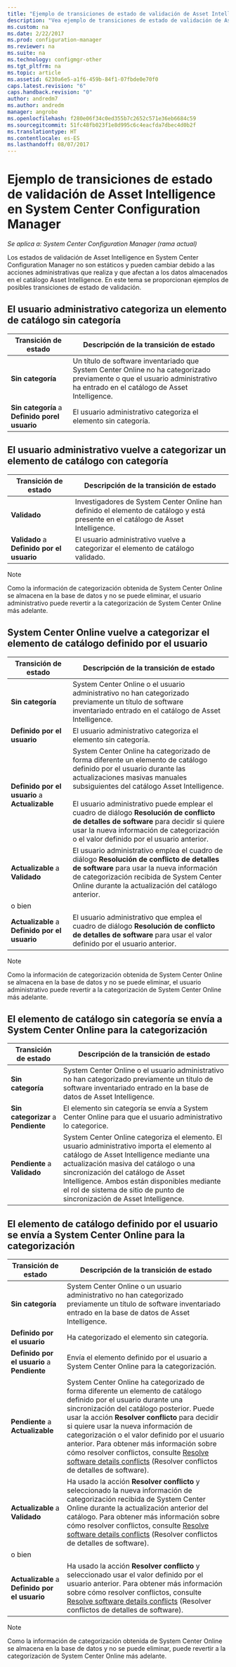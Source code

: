 ```yaml
---
title: "Ejemplo de transiciones de estado de validación de Asset Intelligence | Microsoft Docs"
description: "Vea ejemplo de transiciones de estado de validación de Asset Intelligence en System Center Configuration Manager."
ms.custom: na
ms.date: 2/22/2017
ms.prod: configuration-manager
ms.reviewer: na
ms.suite: na
ms.technology: configmgr-other
ms.tgt_pltfrm: na
ms.topic: article
ms.assetid: 6230a6e5-a1f6-459b-84f1-07fbde0e70f0
caps.latest.revision: "6"
caps.handback.revision: "0"
author: andredm7
ms.author: andredm
manager: angrobe
ms.openlocfilehash: f280e06f34c0ed355b7c2652c571e36eb6684c59
ms.sourcegitcommit: 51fc48fb023f1e8d995c6c4eacfda7dbec4d0b2f
ms.translationtype: HT
ms.contentlocale: es-ES
ms.lasthandoff: 08/07/2017
---
```

# <a name="example-validation-state-transitions-for-asset-intelligence-in-system-center-configuration-manager"></a>Ejemplo de transiciones de estado de validación de Asset Intelligence en System Center Configuration Manager

*Se aplica a: System Center Configuration Manager (rama actual)*

Los estados de validación de Asset Intelligence en System Center Configuration Manager no son estáticos y pueden cambiar debido a las acciones administrativas que realiza y que afectan a los datos almacenados en el catálogo Asset Intelligence. En este tema se proporcionan ejemplos de posibles transiciones de estado de validación.

##  <a name="BKMK_UncategorizedIsCategorized"></a> El usuario administrativo categoriza un elemento de catálogo sin categoría  

|**Transición de estado**|**Descripción de la transición de estado**|  
|--------------------------|--------------------------------------|  
|**Sin categoría**|Un título de software inventariado que System Center Online no ha categorizado previamente o que el usuario administrativo ha entrado en el catálogo de Asset Intelligence.|  
|**Sin categoría** a **Definido porel usuario**|El usuario administrativo categoriza el elemento sin categoría.|  

##  <a name="BKMK_CategorizedIsReCategorized"></a> El usuario administrativo vuelve a categorizar un elemento de catálogo con categoría  

|**Transición de estado**|**Descripción de la transición de estado**|  
|--------------------------|--------------------------------------|  
|**Validado**|Investigadores de System Center Online han definido el elemento de catálogo y está presente en el catálogo de Asset Intelligence.|  
|**Validado** a **Definido por el usuario**|El usuario administrativo vuelve a categorizar el elemento de catálogo validado.|  

> [!NOTE]  
>  Como la información de categorización obtenida de System Center Online se almacena en la base de datos y no se puede eliminar, el usuario administrativo puede revertir a la categorización de System Center Online más adelante.  

##  <a name="BKMK_UserDefinedIsRecategorized"></a> System Center Online vuelve a categorizar el elemento de catálogo definido por el usuario  

|**Transición de estado**|**Descripción de la transición de estado**|  
|--------------------------|--------------------------------------|  
|**Sin categoría**|System Center Online o el usuario administrativo no han categorizado previamente un título de software inventariado entrado en el catálogo de Asset Intelligence.|  
|**Definido por el usuario**|El usuario administrativo categoriza el elemento sin categoría.|  
|**Definido por el usuario** a **Actualizable**|System Center Online ha categorizado de forma diferente un elemento de catálogo definido por el usuario durante las actualizaciones masivas manuales subsiguientes del catálogo Asset Intelligence.<br /><br /> El usuario administrativo puede emplear el cuadro de diálogo **Resolución de conflicto de detalles de software** para decidir si quiere usar la nueva información de categorización o el valor definido por el usuario anterior.|  
|**Actualizable** a **Validado**|El usuario administrativo emplea el cuadro de diálogo **Resolución de conflicto de detalles de software** para usar la nueva información de categorización recibida de System Center Online durante la actualización del catálogo anterior.|  
|o bien||  
|**Actualizable** a **Definido por el usuario**|El usuario administrativo que emplea el cuadro de diálogo **Resolución de conflicto de detalles de software** para usar el valor definido por el usuario anterior.|  

> [!NOTE]  
>  Como la información de categorización obtenida de System Center Online se almacena en la base de datos y no se puede eliminar, el usuario administrativo puede revertir a la categorización de System Center Online más adelante.  

##  <a name="BKMK_UncategorizedIsSubmitted"></a> El elemento de catálogo sin categoría se envía a System Center Online para la categorización  

|**Transición de estado**|**Descripción de la transición de estado**|  
|--------------------------|--------------------------------------|  
|**Sin categoría**|System Center Online o el usuario administrativo no han categorizado previamente un título de software inventariado entrado en la base de datos de Asset Intelligence.|  
|**Sin categorizar** a **Pendiente**|El elemento sin categoría se envía a System Center Online para que el usuario administrativo lo categorice.|  
|**Pendiente** a **Validado**|System Center Online categoriza el elemento. El usuario administrativo importa el elemento al catálogo de Asset Intelligence mediante una actualización masiva del catálogo o una sincronización del catálogo de Asset Intelligence. Ambos están disponibles mediante el rol de sistema de sitio de punto de sincronización de Asset Intelligence.|  

##  <a name="BKMK_UserDefinedIsSubmitted"></a> El elemento de catálogo definido por el usuario se envía a System Center Online para la categorización  

|**Transición de estado**|**Descripción de la transición de estado**|  
|--------------------------|--------------------------------------|  
|**Sin categoría**|System Center Online o un usuario administrativo no han categorizado previamente un título de software inventariado entrado en la base de datos de Asset Intelligence.|  
|**Definido por el usuario**|Ha categorizado el elemento sin categoría.|  
|**Definido por el usuario** a **Pendiente**|Envía el elemento definido por el usuario a System Center Online para la categorización.|  
|**Pendiente** a **Actualizable**|System Center Online ha categorizado de forma diferente un elemento de catálogo definido por el usuario durante una sincronización del catálogo posterior. Puede usar la acción **Resolver conflicto** para decidir si quiere usar la nueva información de categorización o el valor definido por el usuario anterior. Para obtener más información sobre cómo resolver conflictos, consulte [Resolve software details conflicts](../../../../core/clients/manage/asset-intelligence/operations-for-asset-intelligence.md#BKMK_ResolveSoftwareDetails) (Resolver conflictos de detalles de software).|  
|**Actualizable** a **Validado**|Ha usado la acción **Resolver conflicto** y seleccionado la nueva información de categorización recibida de System Center Online durante la actualización anterior del catálogo. Para obtener más información sobre cómo resolver conflictos, consulte [Resolve software details conflicts](../../../../core/clients/manage/asset-intelligence/operations-for-asset-intelligence.md#BKMK_ResolveSoftwareDetails) (Resolver conflictos de detalles de software).|  
|o bien||  
|**Actualizable** a **Definido por el usuario**|Ha usado la acción **Resolver conflicto** y seleccionado usar el valor definido por el usuario anterior. Para obtener más información sobre cómo resolver conflictos, consulte [Resolve software details conflicts](../../../../core/clients/manage/asset-intelligence/operations-for-asset-intelligence.md#BKMK_ResolveSoftwareDetails) (Resolver conflictos de detalles de software).|  

> [!NOTE]  
>  Como la información de categorización obtenida de System Center Online se almacena en la base de datos y no se puede eliminar, puede revertir a la categorización de System Center Online más adelante.  
